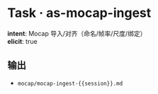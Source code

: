 # Task · as-mocap-ingest

**intent**: Mocap 导入/对齐（命名/帧率/尺度/绑定）  
**elicit**: true

## 输出

- `mocap/mocap-ingest-{{session}}.md`
